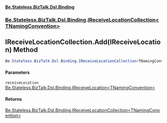 #### [Be.Stateless.BizTalk.Dsl.Binding](README.md 'README')
### [Be.Stateless.BizTalk.Dsl.Binding](Be.Stateless.BizTalk.Dsl.Binding.md 'Be.Stateless.BizTalk.Dsl.Binding').[IReceiveLocationCollection&lt;TNamingConvention&gt;](IReceiveLocationCollection_TNamingConvention_.md 'Be.Stateless.BizTalk.Dsl.Binding.IReceiveLocationCollection<TNamingConvention>')

## IReceiveLocationCollection<TNamingConvention>.Add(IReceiveLocation<TNamingConvention>) Method

```csharp
Be.Stateless.BizTalk.Dsl.Binding.IReceiveLocationCollection<TNamingConvention> Add(Be.Stateless.BizTalk.Dsl.Binding.IReceiveLocation<TNamingConvention> receiveLocation);
```
#### Parameters

<a name='Be.Stateless.BizTalk.Dsl.Binding.IReceiveLocationCollection_TNamingConvention_.Add(Be.Stateless.BizTalk.Dsl.Binding.IReceiveLocation_TNamingConvention_).receiveLocation'></a>

`receiveLocation` [Be.Stateless.BizTalk.Dsl.Binding.IReceiveLocation&lt;](IReceiveLocation_TNamingConvention_.md 'Be.Stateless.BizTalk.Dsl.Binding.IReceiveLocation<TNamingConvention>')[TNamingConvention](IReceiveLocationCollection_TNamingConvention_.md#Be.Stateless.BizTalk.Dsl.Binding.IReceiveLocationCollection_TNamingConvention_.TNamingConvention 'Be.Stateless.BizTalk.Dsl.Binding.IReceiveLocationCollection<TNamingConvention>.TNamingConvention')[&gt;](IReceiveLocation_TNamingConvention_.md 'Be.Stateless.BizTalk.Dsl.Binding.IReceiveLocation<TNamingConvention>')

#### Returns
[Be.Stateless.BizTalk.Dsl.Binding.IReceiveLocationCollection&lt;](IReceiveLocationCollection_TNamingConvention_.md 'Be.Stateless.BizTalk.Dsl.Binding.IReceiveLocationCollection<TNamingConvention>')[TNamingConvention](IReceiveLocationCollection_TNamingConvention_.md#Be.Stateless.BizTalk.Dsl.Binding.IReceiveLocationCollection_TNamingConvention_.TNamingConvention 'Be.Stateless.BizTalk.Dsl.Binding.IReceiveLocationCollection<TNamingConvention>.TNamingConvention')[&gt;](IReceiveLocationCollection_TNamingConvention_.md 'Be.Stateless.BizTalk.Dsl.Binding.IReceiveLocationCollection<TNamingConvention>')